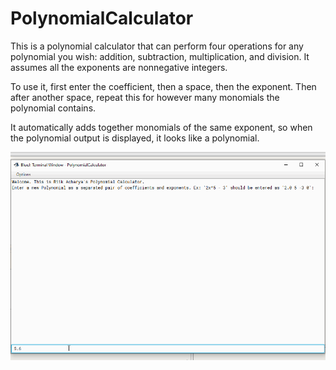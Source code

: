 # PolynomialCalculator

This is a polynomial calculator that can perform four operations for any polynomial you wish: addition, subtraction, multiplication, and division. It assumes all the exponents are nonnegative integers.

To use it, first enter the coefficient, then a space, then the exponent. Then after another space, repeat this for however many monomials the polynomial contains.

It automatically adds together monomials of the same exponent, so when the polynomial output is displayed, it looks like a polynomial.

<img src='https://github.com/riikacharya-code/PolynomialCalculator/blob/main/PolynomialCalculatorRecording%20-%20Copy.gif' title='Video Walkthrough' width='' alt='Video Walkthrough' />
